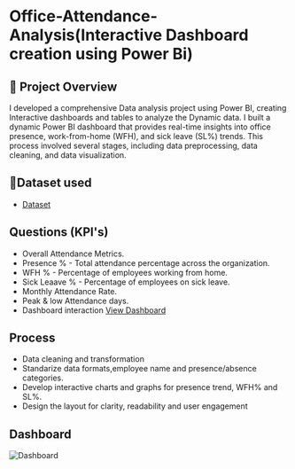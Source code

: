 # Office-Attendance-Analysis(Interactive Dashboard creation using Power Bi)

## 🚀 Project Overview

I developed a comprehensive Data analysis project using Power BI, creating Interactive dashboards and tables to analyze the Dynamic data. I built a dynamic Power BI dashboard that provides real-time insights into office presence, work-from-home (WFH), and sick leave (SL%) trends. This process involved several stages, including data preprocessing, data cleaning, and data visualization.

## 📁Dataset used
- <a href = "https://github.com/jayavarman1/Data-Analysis-Dashboard/blob/main/Attendance%20Sheet_Masked.xlsx" >Dataset</a>

## Questions (KPI's)
- Overall Attendance Metrics.
- Presence % - Total attendance percentage across the organization.
- WFH % - Percentage of employees working from home.
- Sick Leaave % - Percentage of employees on sick leave.
- Monthly Attendance Rate.
- Peak & low Attendance days.
- Dashboard interaction <a href = "https://github.com/jayavarman1/Data-Analysis-Dashboard/blob/main/Dashboard.jpg">View Dashboard</a>

## Process
- Data cleaning and transformation
- Standarize data formats,employee name and presence/absence categories.
- Develop interactive charts and graphs for presence trend, WFH% and SL%.
- Design the layout for clarity, readability and user engagement
## Dashboard
![Dashboard](https://github.com/user-attachments/assets/084e5916-32b9-483b-8fe3-12d7cad3cf76)
